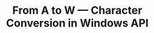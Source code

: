 ---
layout: externalpost
redirect_url: https://medium.com/@ophirharpaz/from-a-to-w-character-conversion-in-windows-api-9d4bee098d99
title: From A to W — Character Conversion in Windows API
---